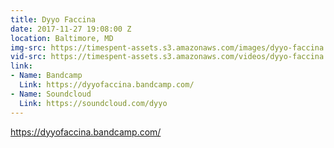 ```yaml
---
title: Dyyo Faccina
date: 2017-11-27 19:08:00 Z
location: Baltimore, MD
img-src: https://timespent-assets.s3.amazonaws.com/images/dyyo-faccina.png
vid-src: https://timespent-assets.s3.amazonaws.com/videos/dyyo-faccina.mp4
link:
- Name: Bandcamp
  Link: https://dyyofaccina.bandcamp.com/
- Name: Soundcloud
  Link: https://soundcloud.com/dyyo
---
```


https://dyyofaccina.bandcamp.com/